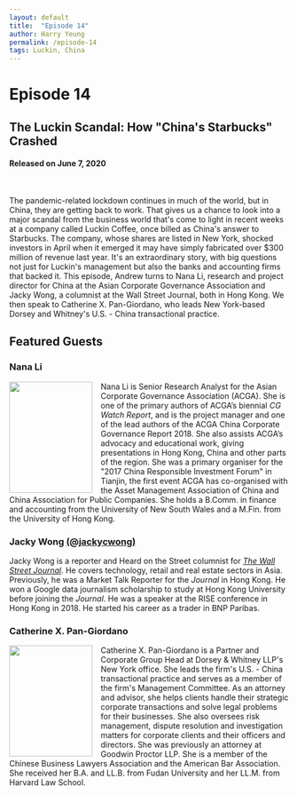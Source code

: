 ```yaml
---
layout: default
title:  "Episode 14"
author: Harry Yeung
permalink: /episode-14
tags: Luckin, China
---
```


<head>
  <meta name="twitter:card" content="summary" />
  <meta name="twitter:site" content="@AsiaMattersPod" />
  <meta name="twitter:title" content="Episode 14 | The Luckin Scandal: How 'China's Starbucks' Crashed" />
  <meta name="twitter:description" content="The pandemic-related lockdown continues in much of the world, but in China, they are getting back to work. That gives us a chance to look into a major scandal from the business world that's come to light in recent weeks at a company called Luckin Coffee, once billed as China's answer to Starbucks. The company, whose shares are listed in New York, shocked investors in April" />
  <meta name="twitter:image" content="https://user-images.githubusercontent.com/67763587/97117453-1b73b880-16c1-11eb-8dfb-30e8781bf66c.png" />
</head>

# Episode 14
## The Luckin Scandal: How "China's Starbucks" Crashed
#### Released on June 7, 2020

<div id="buzzsprout-player-4058483"></div>
<script src="https://www.buzzsprout.com/699187/4058483-the-luckin-scandal-how-china-s-starbucks-crashed.js?container_id=buzzsprout-player-4058483&player=small" type="text/javascript" charset="utf-8"></script>
<br>

The pandemic-related lockdown continues in much of the world, but in China, they are getting back to work. That gives us a chance to look into a major scandal from the business world that's come to light in recent weeks at a company called Luckin Coffee, once billed as China's answer to Starbucks. The company, whose shares are listed in New York, shocked investors in April when it emerged it may have simply fabricated over $300 million of revenue last year. It's an extraordinary story, with big questions not just for Luckin's management but also the banks and accounting firms that backed it. This episode, Andrew turns to Nana Li, research and project director for China at the Asian Corporate Governance Association and Jacky Wong, a columnist at the Wall Street Journal, both in Hong Kong. We then speak to Catherine X. Pan-Giordano, who leads New York-based Dorsey and Whitney's U.S. - China transactional practice.

## Featured Guests

### Nana Li

<img src="https://user-images.githubusercontent.com/67763587/90299573-619fd680-de4b-11ea-8da3-fee3d5674d6e.png"
  style="width:150px;height:200px;margin-right:15px;"
  align="left" />
  <p>Nana Li is Senior Research Analyst for the Asian Corporate Governance Association (ACGA). She is one of the primary authors of ACGA’s biennial <i>CG Watch Report</i>, and is the project manager and one of the lead authors of the ACGA China Corporate Governance Report 2018. She also assists ACGA’s advocacy and educational work, giving presentations in Hong Kong, China and other parts of the region. She was a primary organiser for the "2017 China Responsible Investment Forum" in Tianjin, the first event ACGA has co-organised with the Asset Management Association of China and China Association for Public Companies. She holds a B.Comm. in finance and accounting from the University of New South Wales and a M.Fin. from the University of Hong Kong.</p>

### Jacky Wong [(@jackycwong)](https://twitter.com/jackycwong?lang=en)

Jacky Wong is a reporter and Heard on the Street columnist for <a href="https://www.wsj.com/news/author/jacky-wong"><i>The Wall Street Journal</i></a>. He covers technology, retail and real estate sectors in Asia. Previously, he was a Market Talk Reporter for the <i>Journal</i> in Hong Kong. He won a Google data journalism scholarship to study at Hong Kong University before joining the <i>Journal</i>. He was a speaker at the RISE conference in Hong Kong in 2018. He started his career as a trader in BNP Paribas.

### Catherine X. Pan-Giordano

<img src="https://user-images.githubusercontent.com/67763587/90299916-e50df780-de4c-11ea-9f81-07eb1f675197.png"
  style="width:150px;height:200px;margin-right:15px;"
  align="left" />
  <p>Catherine X. Pan-Giordano is a Partner and Corporate Group Head at Dorsey & Whitney LLP's New York office. She leads the firm's U.S. - China transactional practice and serves as a member of the firm's Management Committee.  As an attorney and advisor, she helps clients handle their strategic corporate transactions and solve legal problems for their businesses. She also oversees risk management, dispute resolution and investigation matters for corporate clients and their officers and directors. She was previously an attorney at Goodwin Proctor LLP. She is a member of the Chinese Business Lawyers Association and the American Bar Association. She received her B.A. and LL.B. from Fudan University and her LL.M. from Harvard Law School.</p>
